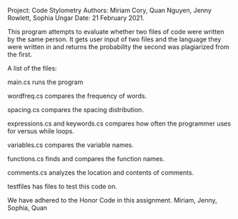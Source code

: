 Project: Code Stylometry
Authors: Miriam Cory, Quan Nguyen, Jenny Rowlett, Sophia Ungar
Date: 21 February 2021.

This program attempts to evaluate whether two files of code were written by the same person. It gets user input of two files and the language they were written in and returns the probability the second was plagiarized from the first.

A list of the files:

main.cs runs the program

wordfreq.cs compares the frequency of words. 

spacing.cs compares the spacing distribution.

expressions.cs and keywords.cs compares how often the programmer uses for versus while loops.

variables.cs compares the variable names.

functions.cs finds and compares the function names.

comments.cs analyzes the location and contents of comments.

testfiles has files to test this code on.

We have adhered to the Honor Code in this assignment.
Miriam, Jenny, Sophia, Quan
